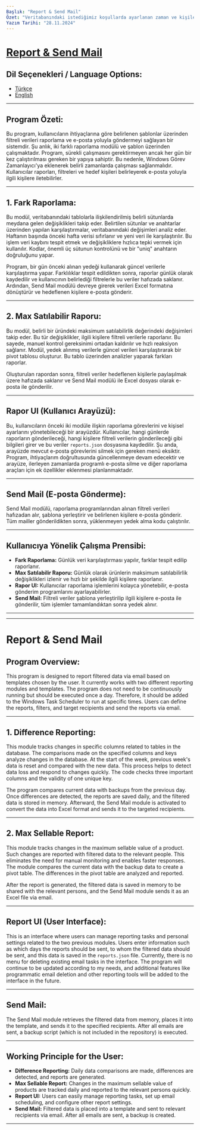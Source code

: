 ```yaml
---
Başlık: "Report & Send Mail"
Özet: "Veritabanındaki istediğimiz koşullarda ayarlanan zaman ve kişilere istenilen formatta şablonlu bir şekilde hafızadan direkt mail gönderen bir raporlama aracıdır."
Yazım Tarihi: "28.11.2024"
---
```


# [Report & Send Mail](https://github.com/BoraYlmz/Report-and-Send-Mail)
## Dil Seçenekleri / Language Options:
- [Türkçe](#tr)
- [English](#en)

<hr>

## <a id="tr"></a>Program Özeti:
Bu program, kullanıcıların ihtiyaçlarına göre belirlenen şablonlar üzerinden filtreli verileri raporlama ve e-posta yoluyla göndermeyi sağlayan bir sistemdir. Şu anlık, iki farklı raporlama modülü ve şablon üzerinden çalışmaktadır. Program, sürekli çalışmasını gerektirmeyen ancak her gün bir kez çalıştırılması gereken bir yapıya sahiptir. Bu nedenle, Windows Görev Zamanlayıcı'ya eklenerek belirli zamanlarda çalışması sağlanmalıdır. Kullanıcılar raporları, filtreleri ve hedef kişileri belirleyerek e-posta yoluyla ilgili kişilere iletebilirler.

---

## 1. Fark Raporlama:
Bu modül, veritabanındaki tablolarla ilişkilendirilmiş belirli sütunlarda meydana gelen değişiklikleri takip eder. Belirtilen sütunlar ve anahtarlar üzerinden yapılan karşılaştırmalar, veritabanındaki değişimleri analiz eder. Haftanın başında önceki hafta verisi sıfırlanır ve yeni veri ile karşılaştırılır. Bu işlem veri kaybını tespit etmek ve değişikliklere hızlıca tepki vermek için kullanılır. Kodlar, önemli üç sütunun kontrolünü ve bir "uniq" anahtarın doğruluğunu yapar.

Program, bir gün önceki alınan yedeği kullanarak güncel verilerle karşılaştırma yapar. Farklılıklar tespit edildikten sonra, raporlar günlük olarak kaydedilir ve kullanıcının belirlediği filtrelerle bu veriler hafızada saklanır. Ardından, Send Mail modülü devreye girerek verileri Excel formatına dönüştürür ve hedeflenen kişilere e-posta gönderir.

---

## 2. Max Satılabilir Raporu:
Bu modül, belirli bir üründeki maksimum satılabilirlik değerindeki değişimleri takip eder. Bu tür değişiklikler, ilgili kişilere filtreli verilerle raporlanır. Bu sayede, manuel kontrol gereksinimi ortadan kaldırılır ve hızlı reaksiyon sağlanır. Modül, yedek alınmış verilerle güncel verileri karşılaştırarak bir pivot tablosu oluşturur. Bu tablo üzerinden analizler yaparak farkları raporlar. 

Oluşturulan rapordan sonra, filtreli veriler hedeflenen kişilerle paylaşılmak üzere hafızada saklanır ve Send Mail modülü ile Excel dosyası olarak e-posta ile gönderilir.

---

## Rapor UI (Kullanıcı Arayüzü):
Bu, kullanıcıların önceki iki modüle ilişkin raporlama görevlerini ve kişisel ayarlarını yönetebileceği bir arayüzdür. Kullanıcılar, hangi günlerde raporların gönderileceği, hangi kişilere filtreli verilerin gönderileceği gibi bilgileri girer ve bu veriler `reports.json` dosyasına kaydedilir. Şu anda, arayüzde mevcut e-posta görevlerini silmek için gereken menü eksiktir. Program, ihtiyaçlarım doğrultusunda güncellenmeye devam edecektir ve arayüze, ilerleyen zamanlarda programlı e-posta silme ve diğer raporlama araçları için ek özellikler eklenmesi planlanmaktadır.

---

## Send Mail (E-posta Gönderme):
Send Mail modülü, raporlama programlarından alınan filtreli verileri hafızadan alır, şablona yerleştirir ve belirlenen kişilere e-posta gönderir. Tüm mailler gönderildikten sonra, yüklenmeyen yedek alma kodu çalıştırılır.

---

## Kullanıcıya Yönelik Çalışma Prensibi:
- **Fark Raporlama:** Günlük veri karşılaştırması yapılır, farklar tespit edilip raporlanır.
- **Max Satılabilir Raporu:** Günlük olarak ürünlerin maksimum satılabilirlik değişiklikleri izlenir ve hızlı bir şekilde ilgili kişilere raporlanır.
- **Rapor UI:** Kullanıcılar raporlama işlemlerini kolayca yönetebilir, e-posta gönderim programlarını ayarlayabilirler.
- **Send Mail:** Filtreli veriler şablona yerleştirilip ilgili kişilere e-posta ile gönderilir, tüm işlemler tamamlandıktan sonra yedek alınır.

---

<hr>

# <a id="en"></a> Report & Send Mail 

## Program Overview:
This program is designed to report filtered data via email based on templates chosen by the user. It currently works with two different reporting modules and templates. The program does not need to be continuously running but should be executed once a day. Therefore, it should be added to the Windows Task Scheduler to run at specific times. Users can define the reports, filters, and target recipients and send the reports via email.

---

## 1. Difference Reporting:
This module tracks changes in specific columns related to tables in the database. The comparisons made on the specified columns and keys analyze changes in the database. At the start of the week, previous week's data is reset and compared with the new data. This process helps to detect data loss and respond to changes quickly. The code checks three important columns and the validity of one unique key.

The program compares current data with backups from the previous day. Once differences are detected, the reports are saved daily, and the filtered data is stored in memory. Afterward, the Send Mail module is activated to convert the data into Excel format and sends it to the targeted recipients.

---

## 2. Max Sellable Report:
This module tracks changes in the maximum sellable value of a product. Such changes are reported with filtered data to the relevant people. This eliminates the need for manual monitoring and enables faster responses. The module compares the current data with the backup data to create a pivot table. The differences in the pivot table are analyzed and reported.

After the report is generated, the filtered data is saved in memory to be shared with the relevant persons, and the Send Mail module sends it as an Excel file via email.

---

## Report UI (User Interface):
This is an interface where users can manage reporting tasks and personal settings related to the two previous modules. Users enter information such as which days the reports should be sent, to whom the filtered data should be sent, and this data is saved in the `reports.json` file. Currently, there is no menu for deleting existing email tasks in the interface. The program will continue to be updated according to my needs, and additional features like programmatic email deletion and other reporting tools will be added to the interface in the future.

---

## Send Mail:
The Send Mail module retrieves the filtered data from memory, places it into the template, and sends it to the specified recipients. After all emails are sent, a backup script (which is not included in the repository) is executed.

---

## Working Principle for the User:
- **Difference Reporting:** Daily data comparisons are made, differences are detected, and reports are generated.
- **Max Sellable Report:** Changes in the maximum sellable value of products are tracked daily and reported to the relevant persons quickly.
- **Report UI:** Users can easily manage reporting tasks, set up email scheduling, and configure other report settings.
- **Send Mail:** Filtered data is placed into a template and sent to relevant recipients via email. After all emails are sent, a backup is created.

---
